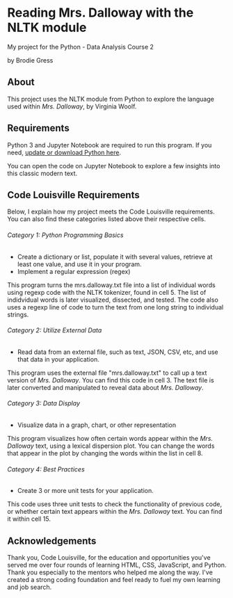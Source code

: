 # Reading Mrs. Dalloway with the NLTK module
My project for the Python - Data Analysis Course 2

by Brodie Gress

## About

This project uses the NLTK module from Python to explore the language used within _Mrs. Dalloway_, by Virginia Woolf. 

## Requirements

Python 3 and Jupyter Notebook are required to run this program. If you need, [update or download Python here](https://www.python.org).

You can open the code on Jupyter Notebook to explore a few insights into this classic modern text.

## Code Louisville Requirements

Below, I explain how my project meets the Code Louisville requirements. You can also find these categories listed above their respective cells.

###### Category 1: Python Programming Basics
  * Create a dictionary or list, populate it with several values, retrieve at least one value, and use it in your program.
  * Implement a regular expression (regex)
  
This program turns the mrs.dalloway.txt file into a list of individual words using regexp code with the NLTK tokenizer, found in cell 5. The list of indidvidual words is later visualized, dissected, and tested. The code also uses a regexp line of code to turn the text from one long string to individual strings.

###### Category 2: Utilize External Data
  * Read data from an external file, such as text, JSON, CSV, etc, and use that data in your application.

This program uses the external file "mrs.dalloway.txt" to call up a text version of _Mrs. Dalloway_. You can find this code in cell 3. The text file is later converted and manipulated to reveal data about _Mrs. Dalloway_. 

###### Category 3: Data Display
  * Visualize data in a graph, chart, or other representation
  
This program visualizes how often certain words appear within the _Mrs. Dalloway_ text, using a lexical dispersion plot. 
You can change the words that appear in the plot by changing the words within the list in cell 8.


###### Category 4: Best Practices
   * Create 3 or more unit tests for your application.
  
This code uses three unit tests to check the functionality of previous code, or whether certain text appears within the _Mrs. Dalloway_ text. 
You can find it within cell 15.


## Acknowledgements

Thank you, Code Louisville, for the education and opportunities you've served me over four rounds of learning HTML, CSS, JavaScript, and Python. Thank you especially to the mentors who helped me along the way. I've created a strong coding foundation and feel ready to fuel my own learning and job search.